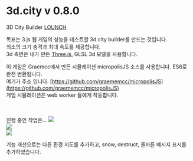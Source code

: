3d.city v 0.8.0
=======

3D City Builder [LOUNCH](http://lo-th.github.io/3d.city/index.html)<br>

목표는 3.js 웹 게임의 성능을 테스트할 3d city builder를 만드는 것입니다.<br>
최소의 크기 충격과 최대 속도를 제공합니다.<br>
3d 측면은 내가 만든 [Three.js](https://github.com/mrdoob/three.js), GLSL 3d 모델을 사용합니다.<br>

이 게임은  Graemcc에서 만든 시뮬레이션 micropolisJS 소스를 사용합니다. ES6로 완전 변환됩니다.<br>
여기가 주소 입니다. [https://github.com/graememcc/micropolisJS](https://github.com/graememcc/micropolisJS)<br>
게임 시뮬레이션은 web worker 들에게 작동합니다.

<br>
<br>
진행 중인 작업은...
<a target='_blank' href='http://lo-th.github.io/3d.city/index.html'><img src="http://lo-th.github.io/3d.city/assets/img/preview01.jpg"/></a><br>
<a target='_blank' href='http://lo-th.github.io/3d.city/index.html'><img src="http://lo-th.github.io/3d.city/assets/img/preview02.jpg"/></a><br>
<a target='_blank' href='http://lo-th.github.io/3d.city/index.html'><img src="http://lo-th.github.io/3d.city/assets/img/preview03.jpg"/></a><br>

기능 개선으로는 다른 환경 지도를 추가하고, snow, destruct, 올바른 메시지 표시를 추가하였습니다.<br>
